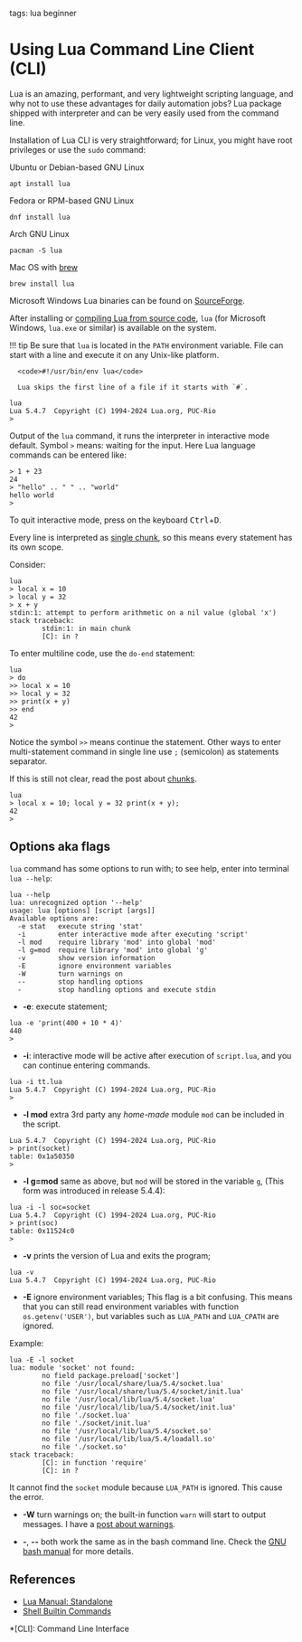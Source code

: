 <!-- Description:Understanding chunks in Lua: local and global variable scope, loading, and execution chunks independently from the host program. -->

tags: lua beginner

# Using Lua Command Line Client (CLI)

Lua is an amazing, performant, and very lightweight scripting language, and 
why not to use these advantages for daily automation jobs? Lua package 
shipped with interpreter and can be very easily used from the command line.

Installation of Lua CLI is very straightforward; for Linux, you might have
root privileges or use the `sudo` command:

Ubuntu or Debian-based GNU Linux

```shell
apt install lua
```
Fedora or RPM-based GNU Linux

```shell
dnf install lua
```

Arch GNU Linux

```shell
pacman -S lua
```

Mac OS with [brew](https://brew.sh/)
```shell
brew install lua
```

Microsoft Windows Lua binaries can be found on
[SourceForge](https://luabinaries.sourceforge.net/download.html).

After installing or [compiling Lua from source code](http://localhost:8000/post/a-definitive-guide-for-compiling-lua-from-source-code.html), `lua`
(for Microsoft Windows, `lua.exe` or similar) is available on the system.

!!! tip
      Be sure that `lua` is located in the `PATH` environment variable.
      File can start with a line and execute it on any Unix-like platform.

      <code>#!/usr/bin/env lua</code>
      
      Lua skips the first line of a file if it starts with `#`.


```text
lua
Lua 5.4.7  Copyright (C) 1994-2024 Lua.org, PUC-Rio
>
```

Output of the `lua` command, it runs the interpreter in interactive mode
default. Symbol `>` means: waiting for the input. Here Lua language
commands can be entered like:

```text
> 1 + 23
24
> "hello" .. " " .. "world"
hello world
>
```

To quit interactive mode, press on the keyboard <kbd>Ctrl</kbd>+<kbd>D</kbd>.

Every line is interpreted as [single chunk](/post/what-are-lua-chunk.html),
so this means every statement has its own scope.

Consider:

```text
lua
> local x = 10
> local y = 32
> x + y
stdin:1: attempt to perform arithmetic on a nil value (global 'x')
stack traceback:
        stdin:1: in main chunk
        [C]: in ?
```

To enter multiline code, use the `do-end` statement:

```text
lua
> do    
>> local x = 10
>> local y = 32
>> print(x + y)
>> end
42
>
```

Notice the symbol `>>` means continue the statement. Other ways to enter 
multi-statement command in single line use `;` (semicolon) as statements
separator.

If this is still not clear, read the post about [chunks](/post/what-are-lua-chunk.html).

```text
lua 
> local x = 10; local y = 32 print(x + y);
42
>
```

## Options aka flags

`lua` command has some options to run with; to see help, enter into terminal
`lua --help`:

```text
lua --help
lua: unrecognized option '--help'
usage: lua [options] [script [args]]
Available options are:
  -e stat   execute string 'stat'
  -i        enter interactive mode after executing 'script'
  -l mod    require library 'mod' into global 'mod'
  -l g=mod  require library 'mod' into global 'g'
  -v        show version information
  -E        ignore environment variables
  -W        turn warnings on
  --        stop handling options
  -         stop handling options and execute stdin
```

- **-e**: execute statement;

```text
lua -e 'print(400 + 10 * 4)'
440
>
```
- **-i**: interactive mode will be active after execution of `script.lua`, 
 and you can continue entering commands.

```text
lua -i tt.lua 
Lua 5.4.7  Copyright (C) 1994-2024 Lua.org, PUC-Rio
>
```

- **-l mod** extra 3rd party any *home-made* module `mod` can be
  included in the script.

```text
Lua 5.4.7  Copyright (C) 1994-2024 Lua.org, PUC-Rio
> print(socket)
table: 0x1a50350
> 
```

- **-l g=mod** same as above, but `mod` will be stored in the variable `g`,
  (This form was introduced in release 5.4.4):

```text
lua -i -l soc=socket 
Lua 5.4.7  Copyright (C) 1994-2024 Lua.org, PUC-Rio
> print(soc)
table: 0x11524c0
> 
```
- **-v** prints the version of Lua and exits the program;

```text
lua -v
Lua 5.4.7  Copyright (C) 1994-2024 Lua.org, PUC-Rio
```
- **-E** ignore environment variables; This flag is a bit confusing.
 This means that you can still read environment variables with function
 `os.getenv('USER')`, but variables such as `LUA_PATH` and `LUA_CPATH` are ignored.

Example:

```text
lua -E -l socket
lua: module 'socket' not found:
        no field package.preload['socket']
        no file '/usr/local/share/lua/5.4/socket.lua'
        no file '/usr/local/share/lua/5.4/socket/init.lua'
        no file '/usr/local/lib/lua/5.4/socket.lua'
        no file '/usr/local/lib/lua/5.4/socket/init.lua'
        no file './socket.lua'
        no file './socket/init.lua'
        no file '/usr/local/lib/lua/5.4/socket.so'
        no file '/usr/local/lib/lua/5.4/loadall.so'
        no file './socket.so'
stack traceback:
        [C]: in function 'require'
        [C]: in ?
```

It cannot find the `socket` module because `LUA_PATH` is ignored. This cause
the error.

- **-W** turn warnings on; the built-in function `warn` will start to output
messages. I have a [post about warnings](/post/info-warn-error.html).

- **-**, **--** both work the same as in the bash command line. Check the [GNU bash manual](https://www.gnu.org/software/bash/manual/html_node/Shell-Builtin-Commands.html) for more details.

## References

- [Lua Manual: Standalone](https://www.lua.org/manual/5.4/manual.html#7)
- [Shell Builtin Commands](https://www.gnu.org/software/bash/manual/html_node/Shell-Builtin-Commands.html)

*[CLI]: Command Line Interface
